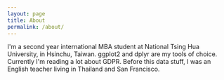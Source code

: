 ```yaml
---
layout: page
title: About
permalink: /about/
---
```


I'm a second year international MBA student at National Tsing Hua University, in Hsinchu, Taiwan. 
ggplot2 and dplyr are my tools of choice. Currently I'm reading a lot about GDPR. Before this data stuff, I was an English teacher living in Thailand and San Francisco.
